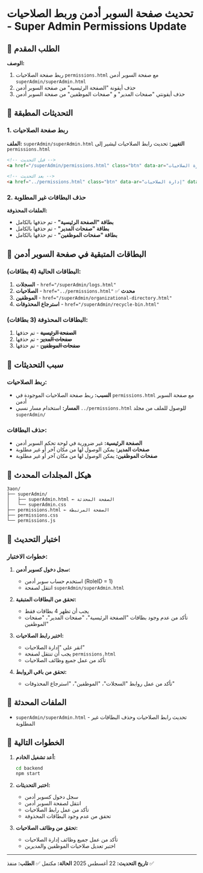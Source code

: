 # تحديث صفحة السوبر أدمن وربط الصلاحيات - Super Admin Permissions Update

## 🎯 الطلب المقدم
**الوصف:** 
1. ربط صفحة الصلاحيات `permissions.html` مع صفحة السوبر أدمن `superAdmin/superAdmin.html`
2. حذف أيقونة "الصفحة الرئيسية" من صفحة السوبر أدمن
3. حذف أيقونتي "صفحات المدير" و "صفحات الموظفين" من صفحة السوبر أدمن

## 🔧 التحديثات المطبقة

### 1. ربط صفحة الصلاحيات
**الملف:** `superAdmin/superAdmin.html`
**التغيير:** تحديث رابط الصلاحيات ليشير إلى `permissions.html`

```html
<!-- قبل التحديث -->
<a href="/superAdmin/permissions.html" class="btn" data-ar="إدارة الصلاحيات" data-en="Manage Permissions">إدارة الصلاحيات</a>

<!-- بعد التحديث -->
<a href="../permissions.html" class="btn" data-ar="إدارة الصلاحيات" data-en="Manage Permissions">إدارة الصلاحيات</a>
```

### 2. حذف البطاقات غير المطلوبة
**الملفات المحذوفة:**
- **بطاقة "الصفحة الرئيسية"** - تم حذفها بالكامل
- **بطاقة "صفحات المدير"** - تم حذفها بالكامل  
- **بطاقة "صفحات الموظفين"** - تم حذفها بالكامل

## 📁 البطاقات المتبقية في صفحة السوبر أدمن

### البطاقات الحالية (4 بطاقات):
1. **السجلات** - `href="/superAdmin/logs.html"`
2. **الصلاحيات** - `href="../permissions.html"` ✅ **محدث**
3. **الموظفين** - `href="/superAdmin/organizational-directory.html"`
4. **استرجاع المحذوفات** - `href="/superAdmin/recycle-bin.html"`

### البطاقات المحذوفة (3 بطاقات):
1. ~~**الصفحة الرئيسية**~~ - تم حذفها
2. ~~**صفحات المدير**~~ - تم حذفها
3. ~~**صفحات الموظفين**~~ - تم حذفها

## 🎯 سبب التحديثات

### ربط الصلاحيات:
- **السبب:** ربط صفحة الصلاحيات الموجودة في `permissions.html` مع صفحة السوبر أدمن
- **المسار:** استخدام مسار نسبي `../permissions.html` للوصول للملف من مجلد `superAdmin/`

### حذف البطاقات:
- **الصفحة الرئيسية:** غير ضرورية في لوحة تحكم السوبر أدمن
- **صفحات المدير:** يمكن الوصول لها من مكان آخر أو غير مطلوبة
- **صفحات الموظفين:** يمكن الوصول لها من مكان آخر أو غير مطلوبة

## 📁 هيكل المجلدات المحدث
```
3aon/
├── superAdmin/
│   ├── superAdmin.html ← الصفحة المحدثة
│   └── superAdmin.css
├── permissions.html ← الصفحة المرتبطة
├── permissions.css
└── permissions.js
```

## 🧪 اختبار التحديث

### خطوات الاختبار:
1. **سجل دخول كسوبر أدمن:**
   - استخدم حساب سوبر أدمن (RoleID = 1)
   - انتقل لصفحة `superAdmin/superAdmin.html`

2. **تحقق من البطاقات المتبقية:**
   - يجب أن تظهر 4 بطاقات فقط
   - تأكد من عدم وجود بطاقات "الصفحة الرئيسية"، "صفحات المدير"، "صفحات الموظفين"

3. **اختبر رابط الصلاحيات:**
   - انقر على "إدارة الصلاحيات"
   - يجب أن تنتقل لصفحة `permissions.html`
   - تأكد من عمل جميع وظائف الصلاحيات

4. **تحقق من باقي الروابط:**
   - تأكد من عمل روابط "السجلات"، "الموظفين"، "استرجاع المحذوفات"

## 📁 الملفات المحدثة
- `superAdmin/superAdmin.html` - تحديث رابط الصلاحيات وحذف البطاقات غير المطلوبة

## 🚀 الخطوات التالية
1. **أعد تشغيل الخادم:**
   ```bash
   cd backend
   npm start
   ```

2. **اختبر التحديثات:**
   - سجل دخول كسوبر أدمن
   - انتقل لصفحة السوبر أدمن
   - تأكد من عمل رابط الصلاحيات
   - تحقق من عدم وجود البطاقات المحذوفة

3. **تحقق من وظائف الصلاحيات:**
   - تأكد من عمل جميع وظائف إدارة الصلاحيات
   - اختبر تعديل صلاحيات الموظفين والمديرين

---
**تاريخ التحديث:** 22 أغسطس 2025
**الحالة:** مكتمل ✅
**الطلب:** منفذ ✅
